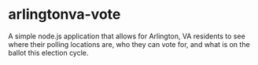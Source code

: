 # arlingtonva-vote
A simple node.js application that allows for Arlington, VA residents to see where their polling locations are, who they can vote for, and what is on the ballot this election cycle.
